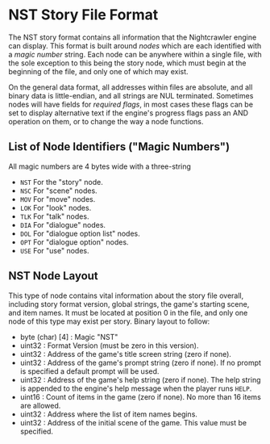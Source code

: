 # NST Story File Format
The NST story format contains all information that the Nightcrawler engine can display.
This format is built around *nodes* which are each identified with a *magic number* string. Each node can be anywhere within a single file, with the sole exception to this being the story node, which must begin at the beginning of the file, and only one of which may exist.

On the general data format, all addresses within files are absolute, and all binary data is little-endian, and all strings are NUL terminated. Sometimes nodes will have fields for *required flags*, in most cases these flags can be set to display alternative text if the engine's progress flags pass an AND operation on them, or to change the way a node functions.

## List of Node Identifiers ("Magic Numbers")
All magic numbers are 4 bytes wide with a three-string
- `NST` For the "story" node.
- `NSC` For "scene" nodes.
- `MOV` For "move" nodes.
- `LOK` For "look" nodes.
- `TLK` For "talk" nodes.
- `DIA` For "dialogue" nodes.
- `DOL` For "dialogue option list" nodes.
- `OPT` For "dialogue option" nodes.
- `USE` For "use" nodes.

## NST Node Layout
This type of node contains vital information about the story file overall, including story format version, global strings, the game's starting scene, and item names. It must be located at position 0 in the file, and only one node of this type may exist per story.
Binary layout to follow:

- byte (char) [4] : Magic "NST"
- uint32          : Format Version (must be zero in this version).
- uint32          : Address of the game's title screen string (zero if none).
- uint32          : Address of the game's prompt string (zero if none). If no prompt is specified a default prompt will be used.
- uint32          : Address of the game's help string (zero if none). The help string is appended to the engine's help message when the player runs `HELP`.
- uint16          : Count of items in the game (zero if none). No more than 16 items are allowed.
- uint32          : Address where the list of item names begins.
- uint32          : Address of the initial scene of the game. This value must be specified.
